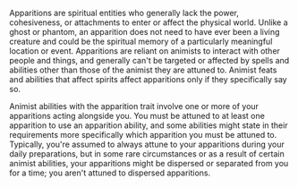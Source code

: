 <p>Apparitions are spiritual entities who generally lack the power, cohesiveness, or attachments to enter or affect the physical world. Unlike a ghost or phantom, an apparition does not need to have ever been a living creature and could be the spiritual memory of a particularly meaningful location or event. Apparitions are reliant on animists to interact with other people and things, and generally can't be targeted or affected by spells and abilities other than those of the animist they are attuned to. Animist feats and abilities that affect spirits affect apparitions only if they specifically say so.</p><p> Animist abilities with the apparition trait involve one or more of your apparitions acting alongside you. You must be attuned to at least one apparition to use an apparition ability, and some abilities might state in their requirements more specifically which apparition you must be attuned to. Typically, you're assumed to always attune to your apparitions during your daily preparations, but in some rare circumstances or as a result of certain animist abilities, your apparitions might be dispersed or separated from you for a time; you aren't attuned to dispersed apparitions.</p>